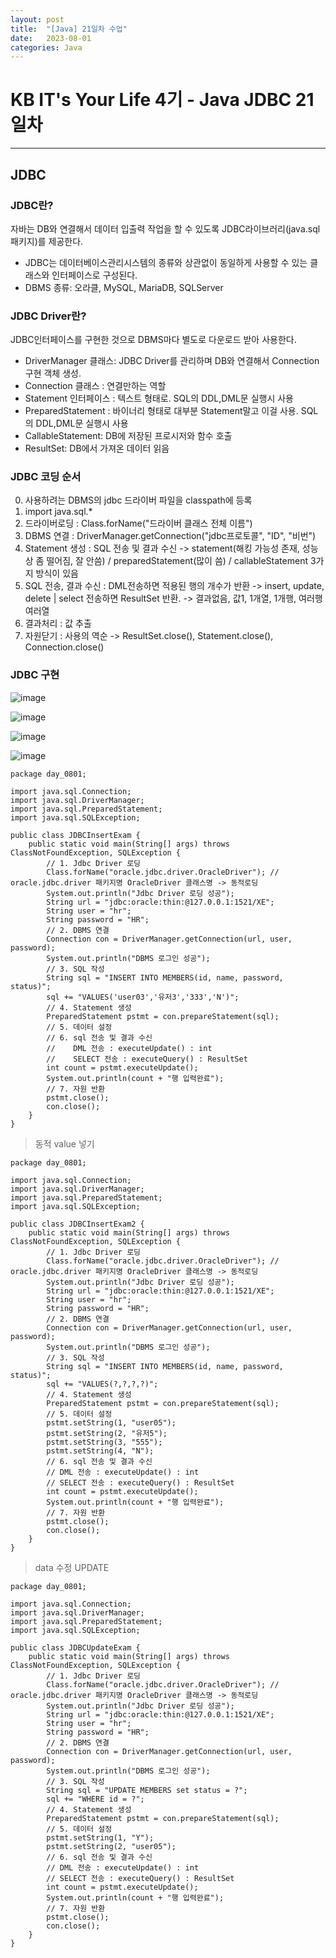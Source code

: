 ```yaml
---
layout: post
title:  "[Java] 21일차 수업"
date:   2023-08-01
categories: Java
---
```

# KB IT's Your Life 4기 - Java JDBC 21일차

--- 

## JDBC

### JDBC란?

자바는 DB와 연결해서 데이터 입출력 작업을 할 수 있도록 JDBC라이브러리(java.sql 패키지)를 제공한다.

- JDBC는 데이터베이스관리시스템의 종류와 상관없이 동일하게 사용할 수 있는 클래스와 인터페이스로 구성된다.
- DBMS 종류: 오라클, MySQL, MariaDB, SQLServer

### JDBC Driver란?

JDBC인터페이스를 구현한 것으로 DBMS마다 별도로 다운로드 받아 사용한다.

- DriverManager 클래스: JDBC Driver를 관리하며 DB와 연결해서 Connection 구현 객체 생성. 
- Connection 클래스 : 연결만하는 역할
- Statement 인터페이스 : 텍스트 형태로. SQL의 DDL,DML문 실행시 사용
- PreparedStatement : 바이너리 형태로 대부분 Statement말고 이걸 사용. SQL의 DDL,DML문 실행시 사용
- CallableStatement: DB에 저장된 프로시저와 함수 호출
- ResultSet: DB에서 가져온 데이터 읽음

### JDBC 코딩 순서

0. 사용하려는 DBMS의 jdbc 드라이버 파일을 classpath에 등록
1. import java.sql.*
2. 드라이버로딩 : Class.forName("드라이버 클래스 전체 이름")
3. DBMS 연결 : DriverManager.getConnection("jdbc프로토콜", "ID", "비번")
4. Statement 생성 : SQL 전송 및 결과 수신 -> statement(해킹 가능성 존재, 성능상 좀 떨어짐, 잘 안씀) / preparedStatement(많이 씀) /  callableStatement 3가지 방식이 있음
5. SQL 전송, 결과 수신 : DML전송하면 적용된 행의 개수가 반환 -> insert, update, delete | select 전송하면 ResultSet 반환. -> 결과없음, 값1, 1개열, 1개행, 여러행 여러열
6. 결과처리 : 값 추출
7. 자원닫기 : 사용의 역순 -> ResultSet.close(), Statement.close(), Connection.close()


### JDBC 구현

![image](https://github.com/talkingOrange/talkingOrange.github.io/assets/88815795/f166a216-92d0-4fb1-843c-1a0b835acb85)

![image](https://github.com/talkingOrange/talkingOrange.github.io/assets/88815795/3047902c-1651-45af-9f2e-8d72bd0274f8)

![image](https://github.com/talkingOrange/talkingOrange.github.io/assets/88815795/455b645e-a0ec-423f-a45e-3106f1162f79)

![image](https://github.com/talkingOrange/talkingOrange.github.io/assets/88815795/7bf23627-53dd-4bf9-a68d-76c6de2f018c)

```
package day_0801;

import java.sql.Connection;
import java.sql.DriverManager;
import java.sql.PreparedStatement;
import java.sql.SQLException;

public class JDBCInsertExam {
	public static void main(String[] args) throws ClassNotFoundException, SQLException {
		// 1. Jdbc Driver 로딩
		Class.forName("oracle.jdbc.driver.OracleDriver"); // oracle.jdbc.driver 패키지명 OracleDriver 클래스명 -> 동적로딩
		System.out.println("Jdbc Driver 로딩 성공");
		String url = "jdbc:oracle:thin:@127.0.0.1:1521/XE";
		String user = "hr";
		String password = "HR";
		// 2. DBMS 연결
		Connection con = DriverManager.getConnection(url, user, password);
		System.out.println("DBMS 로그인 성공");
		// 3. SQL 작성
		String sql = "INSERT INTO MEMBERS(id, name, password, status)";
		sql += "VALUES('user03','유저3','333','N')";
		// 4. Statement 생성
		PreparedStatement pstmt = con.prepareStatement(sql);
		// 5. 데이터 설정
		// 6. sql 전송 및 결과 수신
		//    DML 전송 : executeUpdate() : int
		//    SELECT 전송 : executeQuery() : ResultSet
		int count = pstmt.executeUpdate();
		System.out.println(count + "행 입력완료");
		// 7. 자원 반환
		pstmt.close();
		con.close();
	}
}

```

> 동적 value 넣기

```
package day_0801;

import java.sql.Connection;
import java.sql.DriverManager;
import java.sql.PreparedStatement;
import java.sql.SQLException;

public class JDBCInsertExam2 {
	public static void main(String[] args) throws ClassNotFoundException, SQLException {
		// 1. Jdbc Driver 로딩
		Class.forName("oracle.jdbc.driver.OracleDriver"); // oracle.jdbc.driver 패키지명 OracleDriver 클래스명 -> 동적로딩
		System.out.println("Jdbc Driver 로딩 성공");
		String url = "jdbc:oracle:thin:@127.0.0.1:1521/XE";
		String user = "hr";
		String password = "HR";
		// 2. DBMS 연결
		Connection con = DriverManager.getConnection(url, user, password);
		System.out.println("DBMS 로그인 성공");
		// 3. SQL 작성
		String sql = "INSERT INTO MEMBERS(id, name, password, status)";
		sql += "VALUES(?,?,?,?)";
		// 4. Statement 생성
		PreparedStatement pstmt = con.prepareStatement(sql);
		// 5. 데이터 설정
		pstmt.setString(1, "user05");
		pstmt.setString(2, "유저5");
		pstmt.setString(3, "555");
		pstmt.setString(4, "N");
		// 6. sql 전송 및 결과 수신
		// DML 전송 : executeUpdate() : int
		// SELECT 전송 : executeQuery() : ResultSet
		int count = pstmt.executeUpdate();
		System.out.println(count + "행 입력완료");
		// 7. 자원 반환
		pstmt.close();
		con.close();
	}
}

```

> data 수정 UPDATE


```
package day_0801;

import java.sql.Connection;
import java.sql.DriverManager;
import java.sql.PreparedStatement;
import java.sql.SQLException;

public class JDBCUpdateExam {
	public static void main(String[] args) throws ClassNotFoundException, SQLException {
		// 1. Jdbc Driver 로딩
		Class.forName("oracle.jdbc.driver.OracleDriver"); // oracle.jdbc.driver 패키지명 OracleDriver 클래스명 -> 동적로딩
		System.out.println("Jdbc Driver 로딩 성공");
		String url = "jdbc:oracle:thin:@127.0.0.1:1521/XE";
		String user = "hr";
		String password = "HR";
		// 2. DBMS 연결
		Connection con = DriverManager.getConnection(url, user, password);
		System.out.println("DBMS 로그인 성공");
		// 3. SQL 작성
		String sql = "UPDATE MEMBERS set status = ?";
		sql += "WHERE id = ?";
		// 4. Statement 생성
		PreparedStatement pstmt = con.prepareStatement(sql);
		// 5. 데이터 설정
		pstmt.setString(1, "Y");
		pstmt.setString(2, "user05");
		// 6. sql 전송 및 결과 수신
		// DML 전송 : executeUpdate() : int
		// SELECT 전송 : executeQuery() : ResultSet
		int count = pstmt.executeUpdate();
		System.out.println(count + "행 입력완료");
		// 7. 자원 반환
		pstmt.close();
		con.close();
	}
}

```

